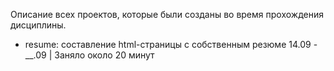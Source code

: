 Описание всех проектов, которые были созданы во время прохождения дисциплины.

- resume: составление html-страницы с собственным резюме
    14.09 - __.09 | Заняло около 20 минут